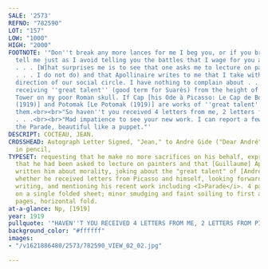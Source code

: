 ```yaml
---
SALE: '2573'
REFNO: "782590"
LOT: "157"
LOW: "1000"
HIGH: "2000"
FOOTNOTE: '"Don''t break any more lances for me I beg you, or if you break any don''t
  tell me just as I avoid telling you the battles that I wage for you and others.
  . . . [W]hat surprises me is to see that one asks me to lecture on painters (which
  . . . I do not do) and that Apollinaire writes to me that I take with him the moral
  direction of our social circle. I have nothing to complain about . . . apart from
  receiving ''great talent'' (good term for Suarès) from the height of the Eiffel
  Tower on my poor Roman skull. If Cap [his Ode à Picasso: Le Cap de Bonne-Espérance
  (1919)] and Potomak [Le Potomak (1919)] are works of ''great talent'' I''ll burn
  them.<br><br>"So haven''t you received 4 letters from me, 2 letters from Picasso?
  . . .<br><br>"Mad impatience to see your new work. I can report a few poems and
  the Parade, beautiful like a puppet."'
DESCRIPT: COCTEAU, JEAN.
CROSSHEAD: Autograph Letter Signed, "Jean," to André Gide ("Dear André"), in French,
  in pencil,
TYPESET: requesting that he make no more sacrifices on his behalf, expressing surprise
  that he had been asked to lecture on painters and that [Guillaume] Apollinaire had
  written him about morality, joking about the "great talent" of [André] Suarès, asking
  whether he received letters from Picasso and himself, looking forward to his new
  writing, and mentioning his recent work including <I>Parade</i>. 4 pages, 4to, written
  on a single folded sheet; minor smudging and faint soiling to first and terminal
  pages, horizontal fold.
at-a-glance: Np, [1919]
year: 1919
pullquote: '"HAVEN''T YOU RECEIVED 4 LETTERS FROM ME, 2 LETTERS FROM PICASSO?"'
background_color: "#ffffff"
images:
- "/v1621886480/2573/782590_VIEW_02_02.jpg"

---
```

